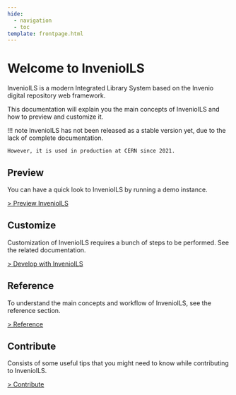 ```yaml
---
hide:
  - navigation
  - toc
template: frontpage.html
---
```


# Welcome to InvenioILS

InvenioILS is a modern Integrated Library System based on the Invenio digital repository web framework.

This documentation will explain you the main concepts of InvenioILS and how to preview and customize it.

!!! note
    InvenioILS has not been released as a stable version yet, due to the lack of complete documentation.

    However, it is used in production at CERN since 2021.

## Preview

You can have a quick look to InvenioILS by running a demo instance.

[> Preview InvenioILS](preview.md)

## Customize

Customization of InvenioILS requires a bunch of steps to be performed. See the related documentation.

[> Develop with InvenioILS](customize/develop.md)

## Reference

To understand the main concepts and workflow of InvenioILS, see the reference section.

[> Reference](reference/data_model.md)

## Contribute

Consists of some useful tips that you might need to know while contributing to InvenioILS.

[> Contribute](contribute/ils_development.md)

